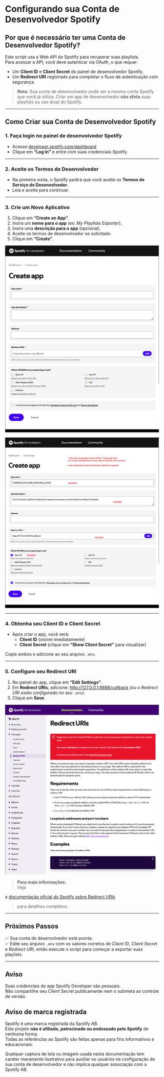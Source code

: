 # Configurando sua Conta de Desenvolvedor Spotify

## Por que é necessário ter uma Conta de Desenvolvedor Spotify?

Este script usa a Web API do Spotify para recuperar suas playlists.  
Para acessar a API, você deve autenticar via OAuth, o que requer:

- Um **Client ID** e **Client Secret** do painel de desenvolvedor Spotify.
- Um **Redirect URI** registrado para completar o fluxo de autenticação com segurança.

> **Nota:** Sua conta de desenvolvedor pode ser a mesma conta Spotify que você já utiliza. Criar um app de desenvolvedor
**não afeta** suas playlists ou uso atual do Spotify.

---

## Como Criar sua Conta de Desenvolvedor Spotify

### 1. Faça login no painel de desenvolvedor Spotify

- Acesse [developer.spotify.com/dashboard](https://developer.spotify.com/dashboard)
- Clique em **“Log In”** e entre com suas credenciais Spotify.

---

### 2. Aceite os Termos de Desenvolvedor

- Na primeira visita, o Spotify pedirá que você aceite os **Termos de Serviço de Desenvolvedor**.
- Leia e aceite para continuar.

---

### 3. Crie um Novo Aplicativo

1. Clique em **“Create an App”**.
2. Insira um **nome para o app** (ex: *My Playlists Exporter*).
3. Insira uma **descrição para o app** (opcional).
4. Aceite os termos de desenvolvedor se solicitado.
5. Clique em **“Create”**.

![Formulário de criação de app no painel Spotify Developer](../images/create-app-form-in-dev-account.png)

![Exemplo de formulário de app preenchido](../images/create-app-form-example.png)

---

### 4. Obtenha seu Client ID e Client Secret

- Após criar o app, você verá:
  - **Client ID** (visível imediatamente)
  - **Client Secret** (clique em **“Show Client Secret”** para visualizar)

Copie ambos e adicione ao seu arquivo `.env`.

---

### 5. Configure seu Redirect URI

1. No painel do app, clique em **“Edit Settings”**.
2. Em **Redirect URIs**, adicione: <http://127.0.0.1:8888/callback> *(ou o Redirect URI exato configurado no seu `.env`)*.
3. Clique em **Save**.

![Configuração de Redirect URIs](../images/redirect-uris-capture.png)

> **Para mais informações:**  
> Veja
>
a [documentação oficial do Spotify sobre Redirect URIs](https://developer.spotify.com/documentation/web-api/concepts/redirect_uri)
> para detalhes completos.

---

## Próximos Passos

✅ Sua conta de desenvolvedor está pronta.  
✅ Edite seu arquivo `.env` com os valores corretos de *Client ID*, *Client Secret* e *Redirect URI*, então execute o
script para começar a exportar suas playlists.

---

## Aviso

Suas credenciais de app Spotify Developer são pessoais.  
Não compartilhe seu Client Secret publicamente nem o submeta ao controle de versão.

## Aviso de marca registrada

Spotify é uma marca registrada da Spotify AB.  
Este projeto **não é afiliado, patrocinado ou endossado pelo Spotify** de nenhuma forma.  
Todas as referências ao Spotify são feitas apenas para fins informativos e educacionais.

Qualquer captura de tela ou imagem usada nesta documentação tem caráter meramente ilustrativo para auxiliar os usuários
na configuração de sua conta de desenvolvedor e não implica qualquer associação com a Spotify AB.
